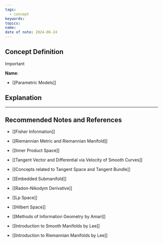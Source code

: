 ```yaml
---
tags:
  - concept
keywords: 
topics: 
name: 
date of note: 2024-06-24
---
```


## Concept Definition

>[!important]
>**Name**: 


- [[Parametric Models]]

## Explanation





-----------
##  Recommended Notes and References

- [[Fisher Information]]

- [[Riemannian Metric and Riemannian Manifold]]
- [[Inner Product Space]]

- [[Tangent Vector and Differential via Velocity of Smooth Curves]]
- [[Concepts related to Tangent Space and Tangent Bundle]]

- [[Embedded Submanifold]]
- [[Radon-Nikodym Derivative]]


- [[Lp Space]]
- [[Hilbert Space]]



- [[Methods of Information Geometry by Amari]]
- [[Introduction to Smooth Manifolds by Lee]]
- [[Introduction to Riemannian Manifolds by Lee]]
